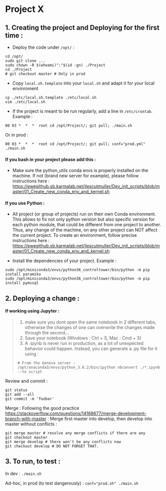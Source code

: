 # Project X

## 1. Creating the project and Deploying for the first time :

- Deploy the code under `/opt/` :
```
cd /opt/
sudo git clone ...
sudo chown -R $(whoami)":"$(id -gn) ./Project 
cd ./Project
# git checkout master # Only in prod
```

- Copy `local.sh.template` into your `local.sh` and adapt it for your local envinroment 
```
cp ./etc/local.sh.template ./etc/local.sh
vim ./etc/local.sh
```

- If the project is meant to be run regularly, add a line in `/etc/crontab`. Example :
```
00 03 *  *  *  root cd /opt/Project/; git pull; ./main.sh
```
Or in prod :
```
00 03 *  *  *  root cd /opt/Project/; git pull; conf="prod.yml" ./main.sh
```

#### If you bash in your project please add this :
- Make sure the python_utils conda envs is properly installed on the machine. If not (brand new server for example), please follow instructions here :
https://ewegithub.sb.karmalab.net/jlescutmuller/Dev_init_scripts/blob/master/01_Create_new_conda_env_and_kernel.sh

#### If you use Python :
- All project (or group of projects) run on their own Conda environment. This allows to fix not only python version but also specific version for each python module, that could be different from one project to another. Thus, any change of the machine, on any other project can NOT affect the current project. To create an environment, follow precise instructions here :
https://ewegithub.sb.karmalab.net/jlescutmuller/Dev_init_scripts/blob/master/01_Create_new_conda_env_and_kernel.sh

- Install the dependencies of your project. Example :
```
sudo /opt/miniconda3/envs/python36_controltower/bin/python -m pip install paramiko
sudo /opt/miniconda3/envs/python36_controltower/bin/python -m pip install pymssql
```




## 2. Deploying a change :

#### If working using Jupyter :
> 1. make sure you dont open the same notebook in 2 different tabs, otherwise the changes of one can overwrite the changes made through the second...
> 2. Save your notebook (Windows : Ctrl + S, Mac : Cmd + S)
> 3. A .ipynb is never run in production, as a lot of unexpected behavior could happen. Instead, you can generate a .py file for it using :
> ```
> # From the Geneva server :
> /opt/anaconda3/envs/python_3.6.2/bin/ipython nbconvert ./*.ipynb --to script
> ```


Review and commit :
```
git status
git add --all
git commit -m 'foobar'
```

Merge :
Following the good practice https://stackoverflow.com/questions/14168677/merge-development-branch-with-master :
Merge first master into develop, then develop into master without conflicts :
```
git merge master # resolve any merge conflicts if there are any
git checkout master
git merge develop # there won't be any conflicts now
git checkout develop # DO NOT FORGET THAT.
```


## 3. To run, to test :

In dev : `./main.sh`

Ad-hoc, in prod (to test dangerously) : `conf="prod.sh" ./main.sh`

